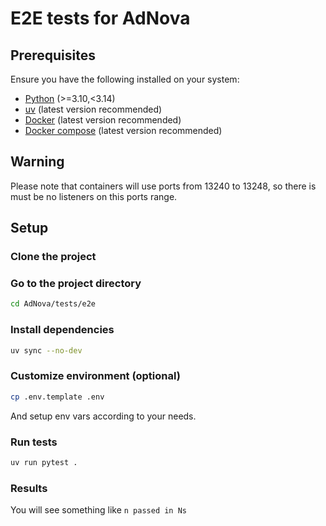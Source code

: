 # E2E tests for AdNova

## Prerequisites

Ensure you have the following installed on your system:

- [Python](https://www.python.org/) (>=3.10,<3.14)
- [uv](https://docs.astral.sh/uv/) (latest version recommended)
- [Docker](https://www.docker.com/) (latest version recommended)
- [Docker compose](https://docs.docker.com/compose/) (latest version recommended)

## Warning

Please note that containers will use ports from 13240 to 13248, so there is must be no listeners on this ports range.

## Setup

### Clone the project

### Go to the project directory

```bash
cd AdNova/tests/e2e
```

### Install dependencies

```bash
uv sync --no-dev
```

### Customize environment (optional)

```bash
cp .env.template .env
```

And setup env vars according to your needs.

### Run tests

```bash
uv run pytest .
```

### Results

You will see something like `n passed in Ns`
